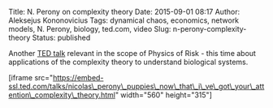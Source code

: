 Title: N. Perony on complexity theory
Date: 2015-09-01 08:17
Author: Aleksejus Kononovicius
Tags: dynamical chaos, economics, network models, N. Perony, biology, ted.com, video
Slug: n-perony-complexity-theory
Status: published

Another [TED
talk](https://www.ted.com/talks/nicolas_perony_puppies_now_that_i_ve_got_your_attention_complexity_theory)
relevant in the scope of Physics of Risk - this time about applications
of the complexity theory to understand biological systems.

\[iframe
src="https://embed-ssl.ted.com/talks/nicolas\_perony\_puppies\_now\_that\_i\_ve\_got\_your\_attention\_complexity\_theory.html"
width="560" height="315"\]
